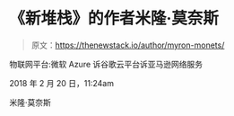 # 《新堆栈》的作者米隆·莫奈斯

> 原文：<https://thenewstack.io/author/myron-monets/>

物联网平台:微软 Azure 诉谷歌云平台诉亚马逊网络服务

2018 年 2 月 20 日，11:24am

米隆·莫奈斯